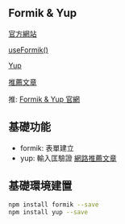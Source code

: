 ## Formik & Yup

[官方網站](https://formik.org/)

[useFormik()](https://formik.org/docs/api/useFormik)

[Yup](https://formik.org/docs/tutorial#schema-validation-with-yup)

[推薦文章](https://www.smashingmagazine.com/2020/10/react-validation-formik-yup/)

推: [Formik & Yup 官網](https://formik.org/docs/tutorial#schema-validation-with-yup)

## 基礎功能

- formik: 表單建立
- yup: 輸入匡驗證 [網路推薦文章](https://zhuanlan.zhihu.com/p/259289185)

## 基礎環境建置

```bash
npm install formik --save
npm install yup --save
```
